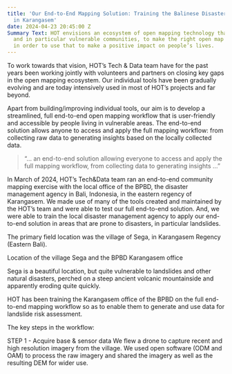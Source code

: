 ```yaml
---
title: 'Our End-to-End Mapping Solution: Training the Balinese Disaster Response Team
  in Karangasem'
date: 2024-04-23 20:45:00 Z
Summary Text: HOT envisions an ecosystem of open mapping technology that enables everyone,
  and in particular vulnerable communities, to make the right open map data available
  in order to use that to make a positive impact on people’s lives.
---
```


To work towards that vision, HOT’s Tech & Data team have for the past years been working jointly with volunteers and partners on closing key gaps in the open mapping ecosystem. 
Our individual tools have been gradually evolving and are today intensively used in most of HOT’s projects and far beyond. 

Apart from building/improving individual tools, our aim is to develop a streamlined, full end-to-end open mapping workflow that is user-friendly and accessible by people living in vulnerable areas. The end-to-end solution allows anyone to access and apply the full mapping workflow: from collecting raw data to generating insights based on the locally collected data.

> “... an end-to-end solution allowing everyone to access and apply the full mapping workflow, from collecting data to generating insights ...” 

In March of 2024, HOT’s Tech&Data team ran an end-to-end community mapping exercise with the local office of the BPBD, the disaster management agency in Bali, Indonesia, in the eastern regency of Karangasem.  We made use of many of the tools created and maintained by the HOT’s team and were able to test our full end-to-end solution. And, we were able to train the local disaster management agency to apply our end-to-end solution in areas that are prone to disasters, in particular landslides.

The primary field location was the village of Sega, in Karangasem Regency (Eastern Bali).

Location of the village Sega and the BPBD Karangasem office

Sega is a beautiful location, but quite vulnerable to landslides and other natural disasters, perched on a steep ancient volcanic mountainside and apparently eroding quite quickly. 

HOT has been training the  Karangasem office of the BPBD on the full end-to-end mapping workflow so as to enable them to generate and use data for landslide risk assessment. 

The key steps in the workflow:

STEP 1 - Acquire base & sensor data
We flew a drone to capture recent and high resolution imagery from the village. We used open software (ODM and OAM) to process the raw imagery and shared the imagery as well as the resulting DEM for wider use.
